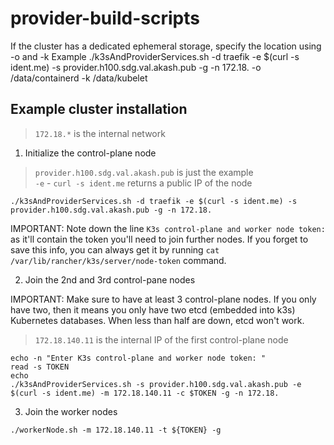 # provider-build-scripts

If the cluster has a dedicated ephemeral storage, specify the location using -o and -k
Example
./k3sAndProviderServices.sh -d traefik -e $(curl -s ident.me) -s provider.h100.sdg.val.akash.pub -g -n 172.18. -o /data/containerd -k /data/kubelet

## Example cluster installation

> `172.18.*` is the internal network

1. Initialize the control-plane node

> `provider.h100.sdg.val.akash.pub` is just the example  
> `-e` - `curl -s ident.me` returns a public IP of the node  

```
./k3sAndProviderServices.sh -d traefik -e $(curl -s ident.me) -s provider.h100.sdg.val.akash.pub -g -n 172.18.
```

IMPORTANT: Note down the line `K3s control-plane and worker node token:` as it'll contain the token you'll need to join further nodes.
If you forget to save this info, you can always get it by running `cat /var/lib/rancher/k3s/server/node-token` command.

2. Join the 2nd and 3rd control-pane nodes

IMPORTANT: Make sure to have at least 3 control-plane nodes. If you only have two, then it means you only have two etcd (embedded into k3s) Kubernetes databases. When less than half are down, etcd won't work.

> `172.18.140.11` is the internal IP of the first control-plane node  

```
echo -n "Enter K3s control-plane and worker node token: "
read -s TOKEN
echo
./k3sAndProviderServices.sh -s provider.h100.sdg.val.akash.pub -e $(curl -s ident.me) -m 172.18.140.11 -c $TOKEN -g -n 172.18.
```

3. Join the worker nodes

```
./workerNode.sh -m 172.18.140.11 -t ${TOKEN} -g
```
